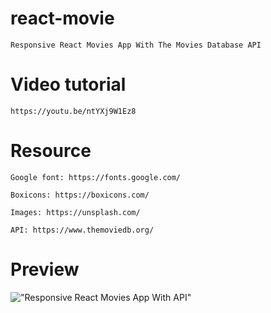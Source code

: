 # react-movie

    Responsive React Movies App With The Movies Database API

# Video tutorial

    https://youtu.be/ntYXj9W1Ez8

# Resource

    Google font: https://fonts.google.com/

    Boxicons: https://boxicons.com/

    Images: https://unsplash.com/

    API: https://www.themoviedb.org/

# Preview

!["Responsive React Movies App With API"](https://user-images.githubusercontent.com/92993973/195949549-3d2299ee-a60a-463b-b846-ef2d57cee62c.png 'Responsive React Movies App With API')
